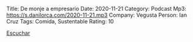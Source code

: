 Title: De monje a empresario
Date: 2020-11-21
Category: Podcast
Mp3: https://s.danilorca.com/2020-11-21.mp3
Company: Vegusta
Person: Ian Cruz
Tags: Comida, Sustentable
Rating: 10

<a href="https://s.danilorca.com/2020-11-21.mp3" type="audio/mpeg">
Escuchar
</a>

